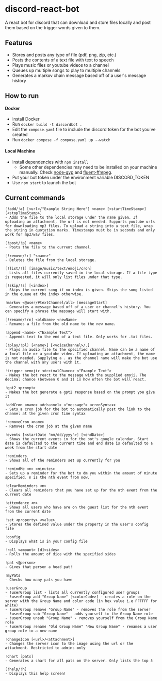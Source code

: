 # discord-react-bot
A react bot for discord that can download and store files locally and post them based on the trigger words given to them.

## Features
* Stores and posts any type of file (pdf, png, zip, etc.)
* Posts the contents of a text file with text to speech
* Plays music files or youtube videos to a channel
* Queues up multiple songs to play to multiple channels
* Generates a markov chain message based off of a user's message history

## How to run
#### Docker
* Install Docker
* Run `docker build -t discordbot .`
* Edit the `compose.yaml` file to include the discord token for the bot you've created
* Run `docker compose -f compose.yaml up --watch`

#### Local Machine
* Install dependencies with `npm install`
  * Some other dependencies may need to be installed on your machine manually. Check [node-gyp](https://github.com/nodejs/node-gyp) and [fluent-ffmpeg](https://github.com/fluent-ffmpeg/node-fluent-ffmpeg).
* Put your bot token under the environment variable DISCORD_TOKEN
* Use `npm start` to launch the bot

## Current commands
```
[!add/!a] [<url>/"Example String Here"] <name> [<startTimeStamp>] [<stopTimeStamp>]
- Adds the file to the local storage under the name given. If uploading an attachment, the url is not needed. Supports youtube urls for downloading mp3 files. To upload a string into a text file, wrap the string in quotation marks. Timestamps must be in seconds and only work for mp3/wav files.

[!post/!p] <name>
- Posts the file to the current channel.

[!remove/!r] "<name>"
- Deletes the file from the local storage.

[!list/!l] [image/music/text/emoji/cron]
- Lists all files currently saved in the local storage. If a file type is requested, it will only list files under that type.

[!skip/!s] [<index>]
- Skips the current song if no index is given. Skips the song listed in the queue at the index otherwise.

!markov <@user/#textChannel/all> [messageStart]
- Generates a message based off of a user or channel's history. You can specify a phrase the message will start with.

[!rename/!rn] <oldName> <newName>
- Renames a file from the old name to the new name.

!append <name> <"Example Text">
- Appends text to the end of a text file. Only works for .txt files.

[!play/!pl] [<name>] [<voiceChannel>/.]
- Plays an audio file to the specified channel. Name can be a name of a local file or a youtube video. If uploading an attachment, the name is not needed. Supplying a . as the channel name will make the bot use the channel with any users with it.

!trigger <emoji> <decimalChance> <"Example Text">
- Makes the bot react to the message with the supplied emoji. The decimal chance (between 0 and 1) is how often the bot will react.

!gpt2 <prompt>
- Makes the bot generate a gpt2 response based on the prompt you give it

!addCron <name> <#channel> <"message"> <cronSyntax>
- Sets a cron job for the bot to automatically post the link to the channel at the given cron time syntax

!removeCron <name>
- Removes the cron job at the given name

!events [<startDate "mm/dd/yyyy">] [<endDate>]
- Shows the current events in for the bot's google calendar. Start date is defaulted to the current time and end date is defaulted to a week from the start date

!reminders
- Shows all of the reminders set up currently for you

!remindMe <n> <minutes>
- Sets up a reminder for the bot to dm you within the amount of minute specified. n is the nth event from now.

!clearReminders <n>
- Clears all reminders that you have set up for the nth event from the current date

!attendance <n>
- Shows all users who have are on the guest list for the nth event from the current date

!set <property> <value>
- Stores the defined value under the property in the user's config file

!config
- Displays what is in your config file

!roll <amount> [d]<sides>
- Rolls the amount of dice with the specified sides

!pat <@person>
- Gives that person a head pat!

!myPats
- Checks how many pats you have

!userGroup
- !userGroup list - lists all currently configured user groups
- !userGroup add "Group Name" [<colorCode>] - creates a role on the server with the Group Name and color code (in hex value i.e FFFFFF for white)
- !userGroup remove "Group Name" - removes the role from the server
- !userGroup sub "Group Name" - adds yourself to the Group Name role
- !userGroup unsub "Group Name" - removes yourself from the Group Name role
- !userGroup rename "Old Group Name" "New Group Name" - renames a user group role to a new name

!changeIcon [<url>/<attachment>]
- Changes the server icon to the image using the url or the attachment. Restricted to admins only

!chart [pats]
- Generates a chart for all pats on the server. Only lists the top 5

[!help/!h]
- Displays this help screen!
```
